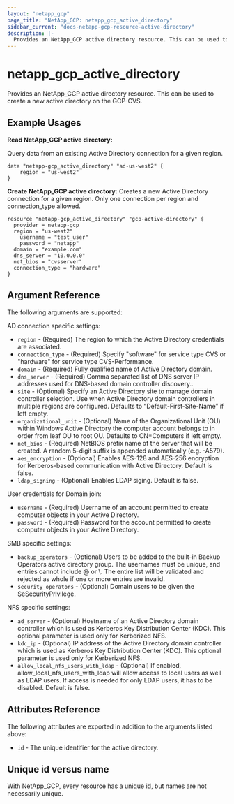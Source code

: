 ```yaml
---
layout: "netapp_gcp"
page_title: "NetApp_GCP: netapp_gcp_active_directory"
sidebar_current: "docs-netapp-gcp-resource-active-directory"
description: |-
  Provides an NetApp_GCP active directory resource. This can be used to create a new active directory on the GCP-CVS.
---
```


# netapp_gcp\_active\_directory

Provides an NetApp_GCP active directory resource. This can be used to create a new active directory on the GCP-CVS.

## Example Usages

**Read NetApp_GCP active directory:**

Query data from an existing Active Directory connection for a given region.

```
data "netapp-gcp_active_directory" "ad-us-west2" {
    region = "us-west2"
}
```

**Create NetApp_GCP active directory:**
Creates a new Active Directory connection for a given region. Only one connection per region and connection_type allowed.

```
resource "netapp-gcp_active_directory" "gcp-active-directory" {
  provider = netapp-gcp
  region = "us-west2"
	username = "test_user"
	password = "netapp"
  domain = "example.com"
  dns_server = "10.0.0.0"
  net_bios = "cvsserver"
  connection_type = "hardware"
}
```

## Argument Reference

The following arguments are supported:

AD connection specific settings:
* `region` - (Required) The region to which the Active Directory credentials are associated.
* `connection_type` - (Required) Specify "software" for service type CVS or "hardware" for service type CVS-Performance.
* `domain` - (Required) Fully qualified name of Active Directory domain.
* `dns_server` - (Required) Comma separated list of DNS server IP addresses used for DNS-based domain controller discovery..
* `site` - (Optional) Specify an Active Directory site to manage domain controller selection. Use when Active Directory domain controllers in multiple regions are configured. Defaults to “Default-First-Site-Name” if left empty.
* `organizational_unit` - (Optional) Name of the Organizational Unit (OU) within Windows Active Directory the computer account belongs to in order from leaf OU to root OU. Defaults to CN=Computers if left empty.
* `net_bios` - (Required) NetBIOS prefix name of the server that will be created. A random 5-digit suffix is appended automatically (e.g. -A579).
* `aes_encryption` - (Optional) Enables AES-128 and AES-256 encryption for Kerberos-based communication with Active Directory. Default is false.
* `ldap_signing` - (Optional) Enables LDAP siging. Default is false.

User credentials for Domain join:
* `username` - (Required) Username of an account permitted to create computer objects in your Active Directory.
* `password` - (Required) Password for the account permitted to create computer objects in your Active Directory.

SMB specific settings:
* `backup_operators` - (Optional) Users to be added to the built-in Backup Operators active directory group. The usernames must be unique, and entries cannot include @ or \\. The entire list will be validated and rejected as whole if one or more entries are invalid.
* `security_operators` - (Optional) Domain users to be given the SeSecurityPrivilege.

NFS specific settings:
* `ad_server` - (Optional) Hostname of an Active Directory domain controller which is used as Kerberos Key Distribution Center (KDC). This optional parameter is used only for Kerberized NFS.
* `kdc_ip` - (Optional) IP address of the Active Directory domain controller which is used as Kerberos Key Distribution Center (KDC). This optional parameter is used only for Kerberized NFS.
* `allow_local_nfs_users_with_ldap` - (Optional) If enabled, allow_local_nfs_users_with_ldap will allow access to local users as well as LDAP users. If access is needed for only LDAP users, it has to be disabled. Default is false.
  
## Attributes Reference

The following attributes are exported in addition to the arguments listed above:

* `id` - The unique identifier for the active directory.

## Unique id versus name

With NetApp_GCP, every resource has a unique id, but names are not necessarily unique.
